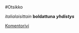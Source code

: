 #Otsikko

*italialaisittain*
**boldattuna**
_**yhdistys**_


[Komentorivi](https://github.com/jerenuora/ot_harjoitustyo/blob/master/laskarit/viikko1/komentorivi.txt)
